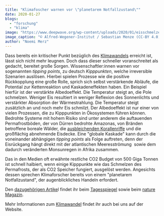 ```yaml
---
title: "Klimafoscher warnen vor \"planetarem Notfallzustand\""
date: 2020-01-27
blogs: 
  - "forschung"
  - "klima"
image: "https://www.deepwave.org/wp-content/uploads/2020/01/eisschmelze-eis-polkappen-antarktis-arktis-106_v-img__16__9__xl_-d31c35f8186ebeb80b0cd843a7c267a0e0c81647.jpg"
image_caption: "© Alfred-Wegener-Institut / Sebastian Menze (CC-BY 4.0)"
author: "Noemi Merz"
---
```


Dass bereits ein kritischer Punkt bezüglich des [Klimawandels](https://www.deepwave.org/die-ozeane/klimawandel/) erreicht ist, lässt sich nicht mehr leugnen. Doch dass dieser schneller voranschreitet als gedacht, bereitet große Sorgen. Wissenschaftler:innen warnen vor sogenannten _tipping points_, zu deutsch _Kipppunkten_, welche irreversible Szenarien auslösen. Hierbei spielen Prozesse wie die positive Rückkopplung eine große Rolle, sprich sich selbst verstärkende Abläufe, die Potential zur Kettenreaktion und Kaskadeneffekten haben. Ein Beispiel hierfür ist der verstärkte Albedoeffekt. Die Temperatur steigt an, die Pole schmelzen. Weniger Eis resultiert in weniger Reflexion des Sonnenlichts und verstärkter Absorption der Wärmestrahlung. Die Temperatur steigt zusätzlich an und noch mehr Eis schmilzt. Der Albedoeffekt ist nur einer von vielen Prozessen, die zu Kipppunkten in Ökosystemen führen können. Bedrohte Systeme mit hohem Risiko sind unter anderem die auftauenden Permafrostböden, der von Dürren bedrohte Amazonas, von Bränden betroffene boreale Wälder, die [ausbleichenden Korallenriffe](https://www.deepwave.org/die-ozeane/korallen/) und die großflächig abnehmende Eisdecke. Eine "globale Kaskade" kann durch die voneinander abhängigen _tipping points_ als Folge auftreten, denn der Eisrückgang hängt direkt mit der atlantischen Meeresströmung  sowie dem dadurch veränderten Monsunregen in Afrika zusammen.

Das in den Medien oft erwähnte restliche CO2 Budget von 500 Giga Tonnen ist schnell halbiert, wenn einige Kipppunkte wie das Schmelzen des Permafrosts, der als CO2 Speicher fungiert, ausgelöst werden. Angesichts dessen sprechen Klimaforscher bereits von einem "planetarem Notfallzustand", der augenblickliches Handeln erfordert.

Den [dazugehörigen Artike](https://www.tagesspiegel.de/wissen/drastische-verschaerfung-der-erderwaermung-klimaforscher-warnen-vor-planetarem-notfallzustand/25278088.html)l findet ihr beim [Tagesspiegel](https://www.tagesspiegel.de) sowie beim [nature Magazin](https://www.nature.com/articles/d41586-019-03595-0).

Mehr Informationen zum [Klimawandel](https://www.deepwave.org/die-ozeane/klimawandel/) findet ihr auch bei uns auf der Website.
